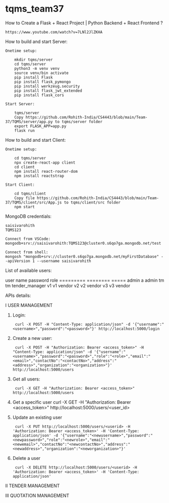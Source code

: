 # tqms_team37


How to Create a Flask + React Project | Python Backend + React Frontend ?

    https://www.youtube.com/watch?v=7LNl2JlZKHA


How to build and start Server:

    Onetime setup:
    
        mkdir tqms/server
        cd tqms/server
        python3 -m venv venv
        source venv/bin activate
        pip install Flask
        pip install flask_pymongo
        pip install werkzeug.security
        pip install flask_jwt_extended
        pip install flask_cors

    Start Server:

        tqms/server
        Copy https://github.com/Rohith-India/CS4443/blob/main/Team-37/TQMS/server/app.py to tqms/server folder
        export FLASK_APP=app.py
        flask run

How to build and start Client:

    Onetime setup:

        cd tqms/server
        npx create-react-app client
        cd client
        npm install react-router-dom
        npm install reactstrap

    Start Client:
    
        cd tqms/client
        Copy file https://github.com/Rohith-India/CS4443/blob/main/Team-37/TQMS/client/src/App.js to tqms/client/src folder
        npm start

MongoDB credentials:

    saisivarohith
    TQMS123

    Connect from VSCode:
    mongodb+srv://saisivarohith:TQMS123@cluster0.s6qo7ga.mongodb.net/test

    Connect from shell:
    mongosh "mongodb+srv://cluster0.s6qo7ga.mongodb.net/myFirstDatabase" --apiVersion 1 --username saisivarohith

List of available users:

user name        password           role
=========        ========           =====
admin            a                  admin
tm               tm                 tender_manager
v1               v1                 vendor
v2               v2                 vendor
v3               v3                 vendor


APIs details:

I USER MANAGEMENT

1. Login:

        curl -X POST -H "Content-Type: application/json" -d '{"username":"<username>","password":"<password>"}' http://localhost:5000/login

2. Create a new user:

        curl -X POST -H "Authorization: Bearer <access_token>" -H "Content-Type: application/json" -d '{"username":"<username>","password":"<password>","role":"<role>","email":"<email>","contactNo":"<contactNo>","address":"<address>","organization":"<organization>"}' http://localhost:5000/users


3. Get all users:

        curl -X GET -H "Authorization: Bearer <access_token>" http://localhost:5000/users

4. Get a specific user
        curl -X GET -H "Authorization: Bearer <access_token>" http://localhost:5000/users/<user_id>

5. Update an existing user

        curl -X PUT http://localhost:5000/users/<userid> -H 'Authorization: Bearer <access_token>' -H 'Content-Type: application/json' -d '{"username":"<newusername>","password":"<newpassword>","role":"<newrole>","email":"<newemail>","contactNo":"<newcontactNo>","address":"<newaddress>","organization":"<neworganization>"}'

6. Delete a user

        curl -X DELETE http://localhost:5000/users/<userid> -H 'Authorization: Bearer <access_token>' -H 'Content-Type: application/json'


II TENDER MANAGEMENT



III QUOTATION MANAGEMENT
